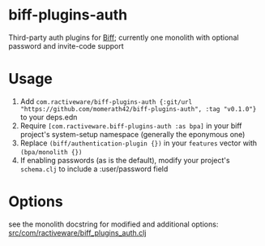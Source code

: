 # biff-plugins-auth
Third-party auth plugins for [Biff](https://biffweb.com); currently one monolith with optional password and invite-code support

# Usage
1. Add `com.ractiveware/biff-plugins-auth {:git/url "https://github.com/momerath42/biff-plugins-auth", :tag "v0.1.0"}` to your deps.edn
2. Require `[com.ractiveware.biff-plugins-auth :as bpa]` in your biff project's system-setup namespace (generally the eponymous one)
3. Replace `(biff/authentication-plugin {})` in your `features` vector with `(bpa/monolith {})`
4. If enabling passwords (as is the default), modify your project's `schema.clj` to include a :user/password field

# Options
see the monolith docstring for modified and additional options: [src/com/ractiveware/biff_plugins_auth.clj](https://github.com/momerath42/biff-plugins-auth/blob/main/src/com/ractiveware/biff_plugins_auth.clj)
